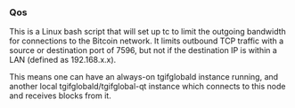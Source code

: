 ### Qos ###

This is a Linux bash script that will set up tc to limit the outgoing bandwidth for connections to the Bitcoin network. It limits outbound TCP traffic with a source or destination port of 7596, but not if the destination IP is within a LAN (defined as 192.168.x.x).

This means one can have an always-on tgifglobald instance running, and another local tgifglobald/tgifglobal-qt instance which connects to this node and receives blocks from it.
